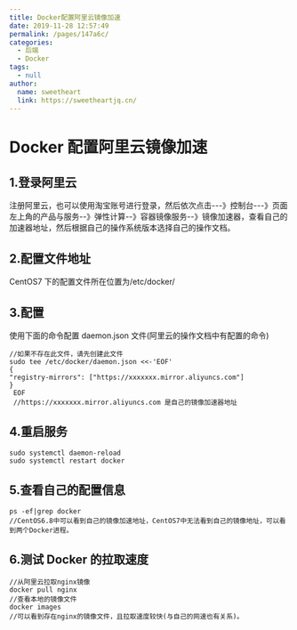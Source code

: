 ```yaml
---
title: Docker配置阿里云镜像加速
date: 2019-11-28 12:57:49
permalink: /pages/147a6c/
categories: 
  - 后端
  - Docker
tags: 
  - null
author: 
  name: sweetheart
  link: https://sweetheartjq.cn/
---
```


# Docker 配置阿里云镜像加速

## 1.登录阿里云

注册阿里云，也可以使用淘宝账号进行登录，然后依次点击---》控制台---》页面左上角的产品与服务--》弹性计算--》容器镜像服务--》镜像加速器，查看自己的加速器地址，然后根据自己的操作系统版本选择自己的操作文档。

## 2.配置文件地址

CentOS7 下的配置文件所在位置为/etc/docker/

## 3.配置

使用下面的命令配置 daemon.json 文件(阿里云的操作文档中有配置的命令)

    //如果不存在此文件，请先创建此文件
    sudo tee /etc/docker/daemon.json <<-'EOF'
    {
    "registry-mirrors": ["https://xxxxxxx.mirror.aliyuncs.com"]
    }
     EOF
     //https://xxxxxxx.mirror.aliyuncs.com 是自己的镜像加速器地址

## 4.重启服务

```
sudo systemctl daemon-reload
sudo systemctl restart docker
```

## 5.查看自己的配置信息

```
ps -ef|grep docker
//CentOS6.8中可以看到自己的镜像加速地址，CentOS7中无法看到自己的镜像地址，可以看到两个Docker进程。
```

## 6.测试 Docker 的拉取速度

```
//从阿里云拉取nginx镜像
docker pull nginx
//查看本地的镜像文件
docker images
//可以看到存在nginx的镜像文件，且拉取速度较快(与自己的网速也有关系)。
```
